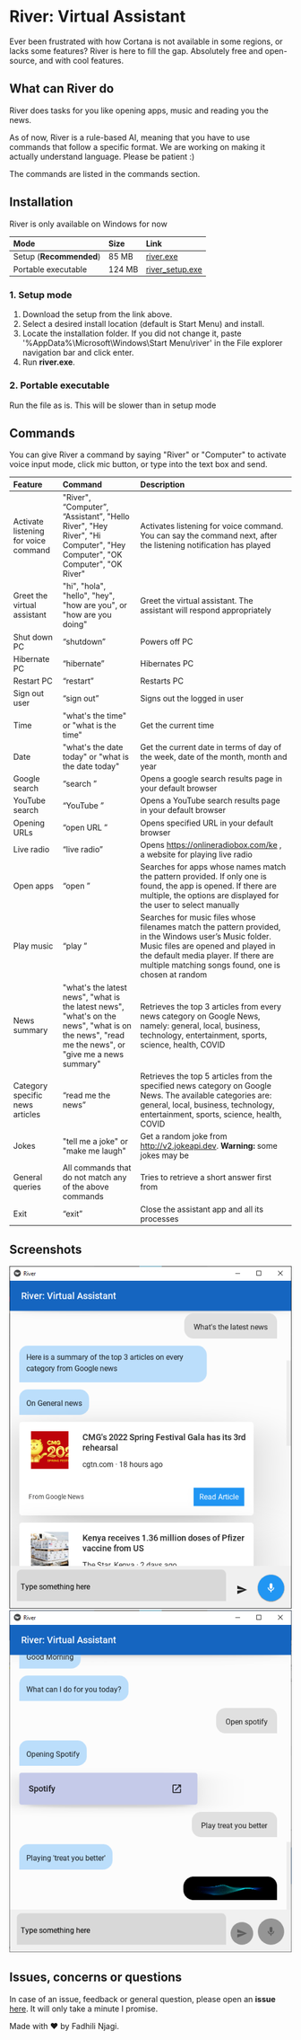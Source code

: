 # River: Virtual Assistant
Ever been frustrated with how Cortana is not available in some regions, or lacks some features? River is here to fill the gap. Absolutely free and open-source, and with cool features.

## What can River do
River does tasks for you like opening apps, music and reading you the news.

As of now, River is a rule-based AI, meaning that you have to use commands that follow a specific format. We are working on making it actually understand language. Please be patient :)

The commands are listed in the commands section.

## Installation
River is only available on Windows for now

| Mode                    | Size   | Link          |
| :---------------------- | :----- | :-------------|
| Setup (**Recommended**) | 85 MB  | [river.exe](https://gitlab.com/fadhili_njagi/river/-/raw/master/dist/full_setup/river_setup.exe)|
| Portable executable     | 124 MB | [river_setup.exe](https://gitlab.com/fadhili_njagi/river/-/raw/master/dist/portable/river.exe)|

### 1. Setup mode
1. Download the setup from the link above.
2. Select a desired install location (default is Start Menu) and install.
3. Locate the installation folder. If you did not change it, paste '%AppData%\Microsoft\Windows\Start Menu\river' in the File explorer navigation bar and click enter.
4. Run **river.exe**.

### 2. Portable executable
Run the file as is. This will be slower than in setup mode

## Commands
You can give River a command by saying "River" or "Computer" to activate voice input mode, click mic button, or type into the text box and send.

| Feature | Command | Description |
| :------ | :-------| :-----------|
| Activate listening for voice command | "River", “Computer”, “Assistant”, "Hello River", "Hey River", "Hi Computer", "Hey Computer", "OK Computer", "OK River" | Activates listening for voice command. You can say the command next, after the listening notification has played |
| Greet the virtual assistant	| "hi", "hola", "hello", "hey", "how are you", or "how are you doing" | Greet the virtual assistant. The assistant will respond appropriately |
| Shut down PC |	“shutdown” |	Powers off PC |
| Hibernate PC |	“hibernate” |	Hibernates PC |
| Restart PC  |	“restart” |	Restarts PC |
| Sign out user |	“sign out” |	Signs out the logged in user |
| Time  |	"what's the time" or "what is the time"  |	Get the current time |
| Date  |	"what's the date today" or "what is the date today" |	Get the current date in terms of day of the week, date of the month, month and year |
| Google search |	“search <query>” | Opens a google search results page in your default browser |
| YouTube search  |	“YouTube <query>”  |	Opens a YouTube search results page in your default browser |
| Opening URLs |	“open URL <URL>” |	Opens specified URL in your default browser |
| Live radio |	“live radio” |	Opens https://onlineradiobox.com/ke , a website for playing live radio |
| Open apps |	“open <app>” |	Searches for apps whose names match the pattern provided. If only one is found, the app is opened. If there are multiple, the options are displayed for the user to select manually |
| Play music |	“play <music>” |	Searches for music files whose filenames match the pattern provided, in the Windows user’s Music folder. Music files are opened and played in the default media player. If there are multiple matching songs found, one is chosen at random |
| News summary | "what's the latest news", "what is the latest news", "what's on the news", "what is on the news", "read me the news", or "give me a news summary" |	Retrieves the top 3 articles from every news category on Google News, namely: general, local, business, technology, entertainment, sports, science, health, COVID  |
| Category specific news articles |	“read me the <category> news” |	Retrieves the top 5 articles from the specified news category on Google News. The available categories are: general, local, business, technology, entertainment, sports, science, health, COVID |
| Jokes |	"tell me a joke" or "make me laugh" |	Get a random joke from http://v2.jokeapi.dev. **Warning:** some jokes may be | upsetting or offensive. |
| General queries |	All commands that do not match any of the above commands |	Tries to retrieve a short answer first from | Wolfram alpha API, and falls back to Wikipedia API if that fails |
| Exit |	“exit” |	Close the assistant app and all its processes |

## Screenshots
![River Demo 1](./sceenshots/river2.png)
![River Demo 2](./sceenshots/river4.png)

## Issues, concerns or questions
In case of an issue, feedback or general question, please open an **issue** [here](https://gitlab.com/fadhili_njagi/river/-/issues).
It will only take a minute I promise.

Made with ❤️ by Fadhili Njagi.